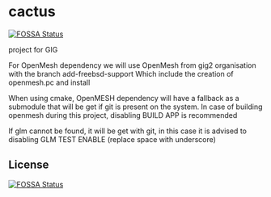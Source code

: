 # cactus
[![FOSSA Status](https://app.fossa.io/api/projects/git%2Bgithub.com%2Fgig2%2Fcactus.svg?type=shield)](https://app.fossa.io/projects/git%2Bgithub.com%2Fgig2%2Fcactus?ref=badge_shield)

project for GIG 

For OpenMesh dependency we will use
OpenMesh from gig2 organisation with the branch add-freebsd-support
Which include the creation of openmesh.pc and install

When using cmake, OpenMESH dependency will have a fallback
as a submodule that will be get if git is present on the system.
In case of building openmesh during this project, disabling BUILD APP is recommended

If glm cannot be found, it will be get with git, in this case it is advised to disabling
GLM TEST ENABLE (replace space with underscore)


## License
[![FOSSA Status](https://app.fossa.io/api/projects/git%2Bgithub.com%2Fgig2%2Fcactus.svg?type=large)](https://app.fossa.io/projects/git%2Bgithub.com%2Fgig2%2Fcactus?ref=badge_large)